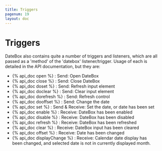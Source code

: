 ```yaml
---
title: Triggers
pagenum: 19
layout: doc
---
```


# Triggers
DateBox also contains quite a number of triggers and listeners, which are all 
passed as a 'method' of the 'datebox' listener/trigger. Usage of each is 
detailed in the API documentation, but they are:

 - {% api_doc open %} : Send: Open DateBox
 - {% api_doc close %} : Send: Close DateBox
 - {% api_doc doset %} : Send: Refresh input element
 - {% api_doc doclear %} : Send: Clear input element
 - {% api_doc dorefresh %} : Send: Refresh control
 - {% api_doc dooffset %} : Send: Change the date
 - {% api_doc set %} : Send &amp; Receive: Set the date, or date has been set
 - {% api_doc enable %} : Receive: DateBox has been enabled
 - {% api_doc disable %} : Receive: DateBox has been disabled
 - {% api_doc refresh %} : Receive: DateBox has been refreshed
 - {% api_doc clear %} : Receive: DateBox input has been cleared
 - {% api_doc offset %} : Receive: Date has been changed
 - {% api_doc displayChange %} : Receive: Calendar date display has been changed, and selected date is not in currently displayed month.
